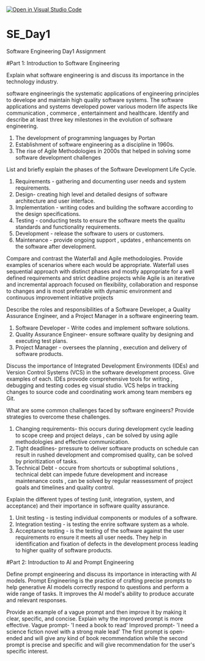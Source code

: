 [![Open in Visual Studio Code](https://classroom.github.com/assets/open-in-vscode-2e0aaae1b6195c2367325f4f02e2d04e9abb55f0b24a779b69b11b9e10269abc.svg)](https://classroom.github.com/online_ide?assignment_repo_id=15595452&assignment_repo_type=AssignmentRepo)
# SE_Day1
Software Engineering Day1 Assignment

#Part 1: Introduction to Software Engineering

Explain what software engineering is and discuss its importance in the technology industry.

software engineeringis the systematic applications of engineering principles to develope and maintain high quality software systems.
The software applications and systems developed power various modern life aspects like communication , commerce , entertainment and healthcare.
Identify and describe at least three key milestones in the evolution of software engineering.
1. The development of programming languages by Portan
2. Establishment of software engineering as a discipline in 1960s.
3. The rise of Agile Methodologies in 2000s that helped in solving some software development challenges

List and briefly explain the phases of the Software Development Life Cycle.
1. Requirements - gathering and documenting user needs and system requirements.
2. Design- creating high level and detailed designs of software architecture and user interface.
3. Implementation - writing codes and building the software according to the design specifications.
4. Testing - conducting tests to ensure the software meets the qualitu standards and functionality requirements.
5. Development - release the software to users or customers.
6. Maintenance - provide ongoing support , updates , enhancements on the software after development.

Compare and contrast the Waterfall and Agile methodologies. Provide examples of scenarios where each would be appropriate.
Waterfall uses sequential approach with distinct phases and mostly appropriate for a well defined requirements and strict deadline projects while Agile is an iterative and incremental approach focused on flexibility, collaboration and response to changes and is most preferable with dynamic environment and continuous improvement initiative projects

Describe the roles and responsibilities of a Software Developer, a Quality Assurance Engineer, and a Project Manager in a software engineering team.
1. Software Developer - Write codes and implement software solutions.
2. Quality Assurance Engineer- ensure software quality by designing and executing test plans.
3. Project Manager - oversees the planning , execution and delivery of software products.

Discuss the importance of Integrated Development Environments (IDEs) and Version Control Systems (VCS) in the software development process. Give examples of each.
IDEs provode comprehensive tools for writing , debugging and testing codes eg visual studio.
VCS helps in tracking changes to source code and coordinating work among team members eg Git.

What are some common challenges faced by software engineers? Provide strategies to overcome these challenges.
1. Changing requirements- this occurs during development cycle leading to scope creep and project delays , can be solved by using agile methodologies and effective communication.
2. Tight deadlines- prressure to deliver software products on schedule can result in rushed development and compromised quality, can be solved by prioritization of tasks.
3. Technical Debt - occure from shortcuts or suboptimal solutions , technical debt can impede future development and increase maintenance costs , can be solved by regular reassessment of project goals and timelines and quality control.

Explain the different types of testing (unit, integration, system, and acceptance) and their importance in software quality assurance.
1. Unit testing - is testing individual components or modules of a software.
2. Integration testing - is testing the enrire software system as a whole.
3. Acceptance testing - is the testing of the software against the user requirements ro ensure it meets all user needs.
They help in identification and fixation of defects in the development process leading to higher quality of software products. 

#Part 2: Introduction to AI and Prompt Engineering


Define prompt engineering and discuss its importance in interacting with AI models.
Prompt Engineering is the practice of crafting precise prompts to help generative AI models correctly respond to questions and perform a wide range of tasks.
It improves the AI model's ability to produce accurate and relevant responses.

Provide an example of a vague prompt and then improve it by making it clear, specific, and concise. Explain why the improved prompt is more effective.
Vague prompt- 'I need a book to read'
Improved prompt- 'I need a science fiction novel with a strong male lead'
The first prompt is open-ended and will give any kind of book recommendation while the second prompt is precise and specific and will give recommendation for the user's specific interest.
